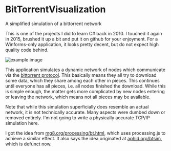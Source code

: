 # BitTorrentVisualization
A simplified simulation of a bittorrent network

This is one of the projects I did to learn C# back in 2010. I touched it again in 2015, brushed it up a bit and put it on github for your enjoyment. For a Winforms-only application, it looks pretty decent, but do not expect high quality code behind.

![example image](http://nerai.github.io/BitTorrentVisualization/img/example.png)

This application simulates a dynamic network of nodes which communicate via the [bittorrent protocol](https://en.wikipedia.org/wiki/BitTorrent). This basically means they all try to download some data, which they share among each other in pieces. This continues until everyone has all pieces, i.e. all nodes finished the download. While this is simple enough, the matter gets more complicated by new nodes entering or leaving the network, which means not all pieces may be available.

Note that while this simulation superficially does resemble an actual network, it is not technically accurate. Many aspects were dumbed down or removed entirely. I'm not going to write a physically accurate TCP/IP simulation here.

I got the idea from [mg8.org/processing/bt.html](http://mg8.org/processing/bt.html), which uses processing.js to achieve a similar effect. It also says the idea originated at [aphid.org/btsim](http://aphid.org/btsim/), which is defunct now.
